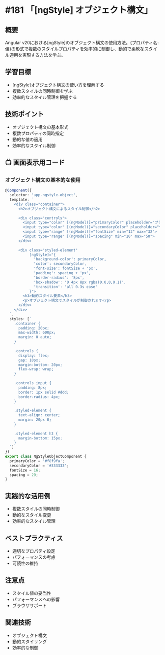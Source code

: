# #181 「[ngStyle] オブジェクト構文」

## 概要
Angular v20における[ngStyle]のオブジェクト構文の使用方法。{プロパティ名: 値}の形式で複数のスタイルプロパティを効率的に制御し、動的で柔軟なスタイル適用を実現する方法を学ぶ。

## 学習目標
- [ngStyle]オブジェクト構文の使い方を理解する
- 複数スタイルの同時制御を学ぶ
- 効率的なスタイル管理を把握する

## 技術ポイント
- オブジェクト構文の基本形式
- 複数プロパティの同時指定
- 動的な値の適用
- 効率的なスタイル制御

## 📺 画面表示用コード

### オブジェクト構文の基本的な使用
```typescript
@Component({
  selector: 'app-ngstyle-object',
  template: `
    <div class="container">
      <h2>オブジェクト構文によるスタイル制御</h2>
      
      <div class="controls">
        <input type="color" [(ngModel)]="primaryColor" placeholder="プライマリ色">
        <input type="color" [(ngModel)]="secondaryColor" placeholder="セカンダリ色">
        <input type="range" [(ngModel)]="fontSize" min="12" max="32">
        <input type="range" [(ngModel)]="spacing" min="10" max="50">
      </div>
      
      <div class="styled-element" 
           [ngStyle]="{
             'background-color': primaryColor,
             'color': secondaryColor,
             'font-size': fontSize + 'px',
             'padding': spacing + 'px',
             'border-radius': '8px',
             'box-shadow': '0 4px 8px rgba(0,0,0,0.1)',
             'transition': 'all 0.3s ease'
           }">
        <h3>動的スタイル要素</h3>
        <p>オブジェクト構文でスタイルが制御されます</p>
      </div>
    </div>
  `,
  styles: [`
    .container {
      padding: 20px;
      max-width: 600px;
      margin: 0 auto;
    }
    
    .controls {
      display: flex;
      gap: 10px;
      margin-bottom: 20px;
      flex-wrap: wrap;
    }
    
    .controls input {
      padding: 8px;
      border: 1px solid #ddd;
      border-radius: 4px;
    }
    
    .styled-element {
      text-align: center;
      margin: 20px 0;
    }
    
    .styled-element h3 {
      margin-bottom: 15px;
    }
  `]
})
export class NgStyleObjectComponent {
  primaryColor = '#f8f9fa';
  secondaryColor = '#333333';
  fontSize = 16;
  spacing = 20;
}
```

## 実践的な活用例
- 複数スタイルの同時制御
- 動的なスタイル変更
- 効率的なスタイル管理

## ベストプラクティス
- 適切なプロパティ設定
- パフォーマンスの考慮
- 可読性の維持

## 注意点
- スタイル値の妥当性
- パフォーマンスへの影響
- ブラウザサポート

## 関連技術
- オブジェクト構文
- 動的スタイリング
- 効率的な制御
